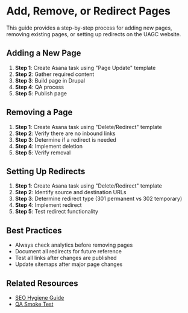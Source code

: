 # Add, Remove, or Redirect Pages

This guide provides a step-by-step process for adding new pages, removing existing pages, or setting up redirects on the UAGC website.

## Adding a New Page

1. **Step 1**: Create Asana task using "Page Update" template
2. **Step 2**: Gather required content
3. **Step 3**: Build page in Drupal
4. **Step 4**: QA process
5. **Step 5**: Publish page

## Removing a Page

1. **Step 1**: Create Asana task using "Delete/Redirect" template
2. **Step 2**: Verify there are no inbound links
3. **Step 3**: Determine if a redirect is needed
4. **Step 4**: Implement deletion
5. **Step 5**: Verify removal

## Setting Up Redirects

1. **Step 1**: Create Asana task using "Delete/Redirect" template
2. **Step 2**: Identify source and destination URLs
3. **Step 3**: Determine redirect type (301 permanent vs 302 temporary)
4. **Step 4**: Implement redirect
5. **Step 5**: Test redirect functionality

## Best Practices

- Always check analytics before removing pages
- Document all redirects for future reference
- Test all links after changes are published
- Update sitemaps after major page changes

## Related Resources

- [SEO Hygiene Guide](seo-hygiene.md)
- [QA Smoke Test](qa-smoke-test.md) 
